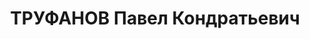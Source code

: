 ---
title: ТРУФАНОВ Павел Кондратьевич
description: "Род. в 1905, Воронеж, русский, обр.: высшее, искл. из ВКП(б) в 1937\
  \ г. Проживал: Москва, ул. Грузинский Вал, д. 26, кв. 14. Начальник отдела в Центральном\
  \ управлении вагонного хозяйства Наркомата путей сообщения СССР. \n  Арестован 17.08.1937.\
  \ Обв. в вредительстве, участии в к.-р. организации и вербовке в нее новых членов.\
  \ Приговор: ВК ВС СССР, 05.11.1937 – ВМН. Расстрелян 05.11.1937, г.Москва. \n  Реабилитирован\
  \ ВК ВС СССР 25.08.1956"
---